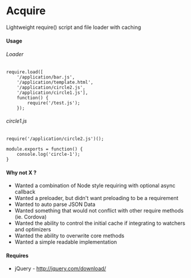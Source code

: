 Acquire
=====

Lightweight require() script and file loader with caching

#### Usage

###### Loader

```
require.load([
	'/application/bar.js',
	'/application/template.html',
	'/application/circle2.js',  
	'/application/circle1.js'],
	function() {
		require('/test.js');
	});
```

###### circle1.js

```
require('/application/circle2.js')();

module.exports = function() {
	console.log('circle-1');
}
```

#### Why not X ?

 * Wanted a combination of Node style requiring with optional async callback
 * Wanted a preloader, but didn't want preloading to be a requirement 
 * Wanted to auto parse JSON Data
 * Wanted something that would not conflict with other require methods (ie. Cordova)
 * Wanted the ability to control the initial cache if integrating to watchers and optimizers
 * Wanted the ability to overwrite core methods
 * Wanted a simple readable implementation

#### Requires

- jQuery - http://jquery.com/download/